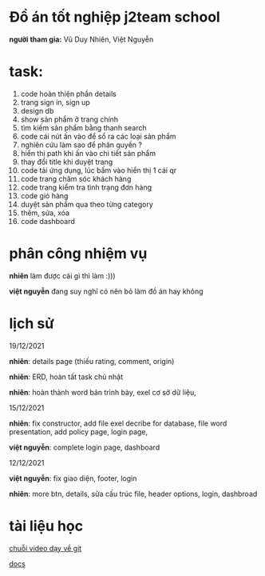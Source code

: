 # Đồ án tốt nghiệp j2team school 

**người tham gia:** Vũ Duy Nhiên, Việt Nguyễn

# task:

1. code hoàn thiện phần details
2. trang sign in, sign up
3. design db
4. show sản phẩm ở trang chính
5. tìm kiếm sản phẩm bằng thanh search
6. code cái nút ấn vào để sổ ra các loại sản phẩm
7. nghiên cứu làm sao để phân quyền ?
8. hiển thị path khi ấn vào chi tiết sản phẩm
9. thay đổi title khi duyệt trang
10. code tải ứng dụng, lúc bấm vào hiển thị 1 cái qr
11. code trang chăm sóc khách hàng
12. code trang kiểm tra tình trạng đơn hàng
13. code giỏ hàng
14. duyệt sản phẩm qua theo từng category
15. thêm, sửa, xóa
16. code dashboard

# phân công nhiệm vụ

**nhiên** làm được cái gì thì làm :)))

**việt nguyễn** đang suy nghĩ có nên bỏ làm đồ án hay không

# lịch sử

19/12/2021

**nhiên**: details page (thiếu rating, comment, origin)

**nhiên**: ERD, hoàn tất task chủ nhật 

**nhiên**:  hoàn thành word bản trình bày, exel cơ sở dữ liệu, 

15/12/2021

**nhiên**: fix constructor, add file exel decribe for database, file word presentation, add policy page, login page, 

**việt nguyễn**: complete login page, dashboard

12/12/2021

**việt nguyễn**: fix giao diện, footer, login

 **nhiên**: more btn, details, sửa cấu trúc file, header options, login, dashbroad
 

# **tài liệu học** 

[chuỗi video dạy về git ](https://www.youtube.com/playlist?list=PLkY6Xj8Sg8-viFVtaVps_h_Emi2wQyE7q)

[docs](https://backlog.com/git-tutorial/vn/)

